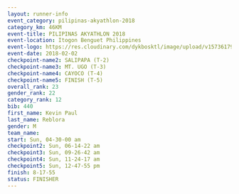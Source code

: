 ```yaml
---
layout: runner-info 
event_category: pilipinas-akyathlon-2018 
category_km: 46KM 
event-title: PILIPINAS AKYATHLON 2018 
event-location: Itogon Benguet Philippines 
event-logo: https://res.cloudinary.com/dykbosktl/image/upload/v1573617968/Logo/akyathlon-logo-new_ifndai.png 
event-date: 2018-02-02 
checkpoint-name2: SALIPAPA (T-2) 
checkpoint-name3: MT. UGO (T-3) 
checkpoint-name4: CAYOCO (T-4) 
checkpoint-name5: FINISH (T-5) 
overall_rank: 23
gender_rank: 22
category_rank: 12
bib: 440
first_name: Kevin Paul
last_name: Reblora
gender: M
team_name: 
start: Sun, 04-30-00 am
checkpoint2: Sun, 06-14-22 am
checkpoint3: Sun, 09-26-42 am
checkpoint4: Sun, 11-24-17 am
checkpoint5: Sun, 12-47-55 pm
finish: 8-17-55
status: FINISHER
---
```

